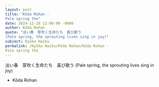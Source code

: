 ```yaml
---
layout: post
title: "Kōda Rohan - 　　
Pale spring the"
date: 2024-12-28 12:00:00 -0000
author: Kōda Rohan
quote: "淡い春　芽吹く生命たち　喜び歌う
(Pale spring, the sprouting lives sing in joy)"
subject: Kyōka Haiku
permalink: /Kyōka Haiku/Kōda Rohan/Kōda Rohan - 　　
Pale spring the
---
```


淡い春　芽吹く生命たち　喜び歌う
(Pale spring, the sprouting lives sing in joy)

- Kōda Rohan
